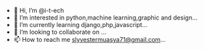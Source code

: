 - 👋 Hi, I’m @i-t-ech
- 👀 I’m interested in python,machine learning,graphic and design...
- 🌱 I’m currently learning django,php,javascript...
- 💞️ I’m looking to collaborate on ...
- 📫 How to reach me slyvestermuasya71@gmail.com...

<!---
i-t-ech/i-t-ech is a ✨ special ✨ repository because its `README.md` (this file) appears on your GitHub profile.
You can click the Preview link to take a look at your changes.
--->
